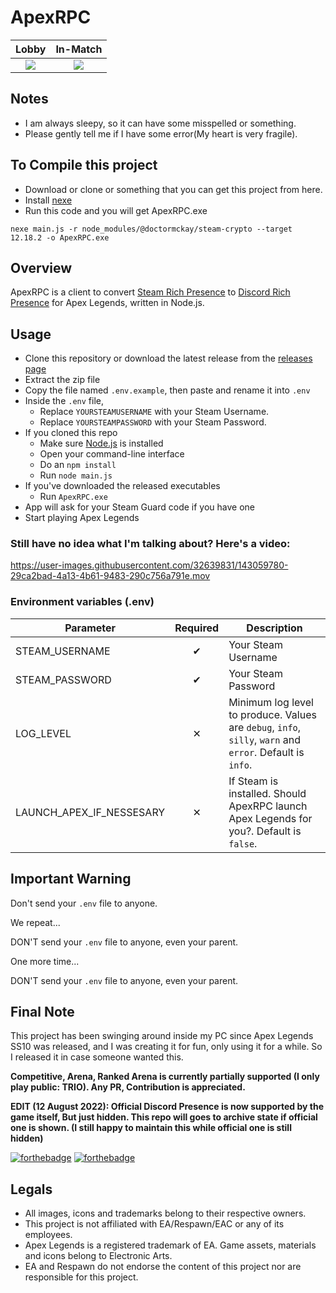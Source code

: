 # ApexRPC

Lobby            |  In-Match
:-------------------------:|:-------------------------:
![](https://user-images.githubusercontent.com/32639831/143062717-b1a8debc-d661-4baa-99d7-320571dd7fef.png)  |  ![](https://user-images.githubusercontent.com/32639831/143062754-fe1106da-a5a0-4393-b336-5b77b74f87cc.png)

## Notes
- I am always sleepy, so it can have some misspelled or something.
- Please gently tell me if I have some error(My heart is very fragile).

## To Compile this project
- Download or clone or something that you can get this project from here.
- Install [nexe](https://github.com/nexe/nexe)
- Run this code and you will get ApexRPC.exe
```
nexe main.js -r node_modules/@doctormckay/steam-crypto --target 12.18.2 -o ApexRPC.exe
```

## Overview

ApexRPC is a client to convert [Steam Rich Presence](https://partner.steamgames.com/doc/features/enhancedrichpresence) to [Discord Rich Presence](https://discord.com/rich-presence) for Apex Legends, written in Node.js.

## Usage

- Clone this repository or download the latest release from the [releases page](https://github.com/Holfz/ApexRPC/releases)
- Extract the zip file
- Copy the file named `.env.example`, then paste and rename it into `.env`
- Inside the `.env` file,
   - Replace `YOURSTEAMUSERNAME` with your Steam Username.
   - Replace `YOURSTEAMPASSWORD` with your Steam Password. 
- If you cloned this repo
   - Make sure [Node.js](https://nodejs.org/en/) is installed
   - Open your command-line interface
   - Do an `npm install`
   - Run `node main.js`
- If you've downloaded the released executables
   - Run `ApexRPC.exe`
- App will ask for your Steam Guard code if you have one
- Start playing Apex Legends

### Still have no idea what I'm talking about? Here's a video:

https://user-images.githubusercontent.com/32639831/143059780-29ca2bad-4a13-4b61-9483-290c756a791e.mov

### Environment variables (.env)
| Parameter                | Required | Description                                                                                               |
|--------------------------|:--------:|-----------------------------------------------------------------------------------------------------------|
| STEAM_USERNAME           |    ✔     | Your Steam Username                                                                                       |
| STEAM_PASSWORD           |    ✔     | Your Steam Password                                                                                       |
| LOG_LEVEL                |    ✕     | Minimum log level to produce. Values are `debug`, `info`, `silly`, `warn` and `error`. Default is `info`. |
| LAUNCH_APEX_IF_NESSESARY |    ✕     | If Steam is installed. Should ApexRPC launch Apex Legends for you?. Default is `false`.                   |

## Important Warning

Don't send your `.env` file to anyone.

We repeat...

DON'T send your `.env` file to anyone, even your parent.

One more time...

DON'T send your `.env` file to anyone, even your parent.

## Final Note

This project has been swinging around inside my PC since Apex Legends SS10 was released, and I was creating it for fun, only using it for a while. So I released it in case someone wanted this.

**Competitive, Arena, Ranked Arena is currently partially supported (I only play public: TRIO). Any PR, Contribution is appreciated.**

**EDIT (12 August 2022): Official Discord Presence is now supported by the game itself, But just hidden. This repo will goes to archive state if official one is shown. (I still happy to maintain this while official one is still hidden)**

[![forthebadge](https://forthebadge.com/images/badges/built-with-love.svg)](https://forthebadge.com) [![forthebadge](https://forthebadge.com/images/badges/made-with-javascript.svg)](https://forthebadge.com)

## Legals
- All images, icons and trademarks belong to their respective owners.
- This project is not affiliated with EA/Respawn/EAC or any of its employees.
- Apex Legends is a registered trademark of EA. Game assets, materials and icons belong to Electronic Arts.
- EA and Respawn do not endorse the content of this project nor are responsible for this project.

